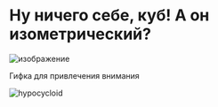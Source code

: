 # Ну ничего себе, куб! А он изометрический?
![изображение](https://github.com/omabakumova/CoolComputerGeometry/assets/115540252/81287a89-4303-4e43-b78e-bc1156440c61)

Гифка для привлечения внимания

![hypocycloid](https://github.com/omabakumova/CoolComputerGeometry/assets/115540252/4581a8a5-8096-4694-8b07-b9c21ff9a843)
